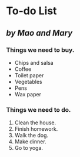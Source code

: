 # To-do List

## _by Mao and Mary_

### Things we need to buy. 

* Chips and salsa
* Coffee 
* Toilet paper
* Vegetables 
* Pens 
* Wax paper 

### Things we need to do. 

1. Clean the house. 
2. Finish homework. 
3. Walk the dog. 
4. Make dinner. 
5. Go to yoga.  
